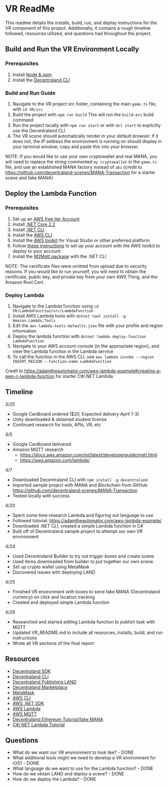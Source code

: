 # VR ReadMe
This readme details the installs, build, run, and deploy instructions for the VR component of this project. Additionally, it contains a rough timeline followed, resources utilized, and questions had throughout the project. 

## Build and Run the VR Environment Locally

### Prerequisites
1. Install [Node & npm](https://nodejs.org/en/download/)
2. Install the [Decentraland CLI](https://docs.decentraland.org/development-guide/installation-guide/)

### Build and Run Guide

1. Navigate to the VR project src folder, containing the main `game.ts` file, with `cd VR/src`
2. Build the project with `npm run build` This will run the `build-ecs` build command
3. Run the project locally with `npm run start` or with `dcl start` to explicitly use the Decentraland CLI
4. The VR scene should automatically render in your default browser. If it does not, the IP address the environment is running on
should display in your terminal window; copy and paste this into your browser.

NOTE: If you would like to use your own cryptowallet and real MANA, you will need to replace the string commented `my cryptowallet` in the `game.ts` file, and use an established MANA factory instead of `abi` (credit to https://github.com/decentraland-scenes/MANA-Transaction for a starter scene and fake MANA)

## Deploy the Lambda Function

### Prerequisites

1. Set up an [AWS free tier Account](https://aws.amazon.com/free/?all-free-tier.sort-by=item.additionalFields.SortRank&all-free-tier.sort-order=asc)
2. Install [.NET Core 2.2](https://dotnet.microsoft.com/download/dotnet-core/2.2)
3. Install [.NET CLI](https://dotnet.microsoft.com/download)
4. Install the [AWS CLI](https://docs.aws.amazon.com/cli/latest/userguide/cli-chap-install.html)
5. Install the [AWS toolkit](https://aws.amazon.com/visualstudio/) for Visual Studio or other preferred platform.
6. Follow [these instructions](https://docs.aws.amazon.com/toolkit-for-visual-studio/latest/user-guide/credentials.html) to set up your account with the AWS toolkit to deploy to your account.
7. Install the [M2Mqtt package](https://www.nuget.org/packages/M2Mqtt/) with the .NET CLI

NOTE: The certificate files were omitted from upload due to security reasons. If you would like to run yourself, you will need to obtain the certificate, public key, and private key from your own AWS Thing, and the Amazon Root Cert.

### Deploy Lambda

1. Navigate to the Lambda function using `cd VR/LambdaFunction/src/LambdaFunction`
2. Install AWS Lambda tools with `dotnet tool install -g Amazon.Lambda.Tools`
3. Edit the `aws-lambda-tools-defaults.json` file with your profile and region information
4. Deploy the lambda function with `dotnet lambda deploy-function LambdaFunction`
5. Navigate to your AWS account console (in the appropriate region), and view the Lambda function in the Lambda service
6. To call the function in the AWS CLI, use `aws lambda invoke --region INSERT_REGION --function-name LambdaFunction`

Credit to https://adamtheautomator.com/aws-lambda-example#creating-a-aws-c-lambda-function for starter C#/.NET Lambda.

## Timeline
3/25
  - Google Cardboard ordered ($20, Expected delivery April 1-3)
  - Unity downloaded & obtained student license
  - Continued research for tools, APIs, VR, etc

4/5
  - Google Cardboard delivered
  - Amazon MQTT research
      - https://docs.aws.amazon.com/iot/latest/developerguide/mqtt.html
      - https://aws.amazon.com/lambda/
  
4/7
  - Downloaded Decentraland CLI with `npm install -g decentraland`
  - Imported sample project with MANA and Blockchain from GitHub: https://github.com/decentraland-scenes/MANA-Transaction
  - Tested locally with success

4/20
  - Spent some time research Lambda and figuring out language to use
  - Followed tutorial: https://adamtheautomator.com/aws-lambda-example/
  - Downloaded .NET CLI, created a simple Lambda function in C#
  - Built off of Decentraland sample project to attempt our own VR environment

4/24
  - Used Decentraland Builder to try out trigger boxes and create scene
  - Used items downloaded from builder to put together our own scene
  - Set up crypto wallet using MetaMask
  - Discovered issues with deploying LAND

4/25
  - Finished VR environment with boxes to send fake MANA (Decentraland currency) on click and location tracking
  - Created and deployed simple Lambda function

4/26
  - Researched and started editing Lambda function to publish task with MQTT
  - Updated VR_README.md to include all resources, installs, build, and run instructions
  - Wrote all VR sections of the final report

## Resources
  - [Decentraland SDK](https://docs.decentraland.org/development-guide/SDK-101/)
  - [Decentraland CLI](https://docs.decentraland.org/development-guide/installation-guide/)
  - [Decentraland Publishing LAND](https://docs.decentraland.org/development-guide/publishing/)
  - [Decentraland Marketplace](https://market.decentraland.org/)
  - [MetaMask](https://metamask.io/)
  - [AWS CLI](https://aws.amazon.com/cli/)
  - [AWS .NET SDK](https://docs.aws.amazon.com/sdkfornet/v3/apidocs/index.html)
  - [AWS Lambda](https://docs.aws.amazon.com/lambda/latest/dg/welcome.html)
  - [AWS MQTT](https://docs.aws.amazon.com/iot/latest/developerguide/mqtt.html)
  - [Decentraland Ethereum Tutorial/fake MANA](https://github.com/decentraland-scenes/MANA-Transaction)
  - [C#/.NET Lambda Tutorial](https://adamtheautomator.com/aws-lambda-example/#creating-a-aws-c-lambda-function)
  
## Questions
  - What do we want our VR environment to look like? - DONE
  - What additional tools might we need to develop a VR environment for iOS? - DONE
  - What language do we want to use for the Lambda function? - DONE
  - How do we obtain LAND and deploy a scene? - DONE
  - How do we deploy the Lambda? - DONE